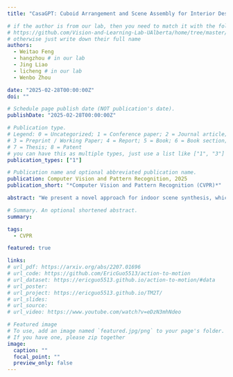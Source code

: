 ```yaml
---
title: "CasaGPT: Cuboid Arrangement and Scene Assembly for Interior Design"

# if the author is from our lab, then you need to match it with the folder name you can find here
# https://github.com/Vision-and-Learning-Lab-UAlberta/home/tree/master/content/authors
# otherwise just write down their full name
authors:
  - Weitao Feng
  - hangzhou # in our lab
  - Jing Liao
  - licheng # in our lab
  - Wenbo Zhou

date: "2025-02-28T00:00:00Z"
doi: ""

# Schedule page publish date (NOT publication's date).
publishDate: "2025-02-28T00:00:00Z"

# Publication type.
# Legend: 0 = Uncategorized; 1 = Conference paper; 2 = Journal article;
# 3 = Preprint / Working Paper; 4 = Report; 5 = Book; 6 = Book section;
# 7 = Thesis; 8 = Patent
# you can have this as multiple types, just use a list like ["1", "3"]
publication_types: ["1"]

# Publication name and optional abbreviated publication name.
publication: Computer Vision and Pattern Recognition, 2025
publication_short: "*Computer Vision and Pattern Recognition (CVPR)*"

abstract: "We present a novel approach for indoor scene synthesis, which learns to arrange decomposed cuboid primitives to represent 3D objects within a scene. Unlike conventional methods that use bounding boxes to determine the placement and scale of 3D objects, our approach leverages cuboids as a straightforward yet highly effective alternative for modeling objects. This allows for compact scene generation while minimizing object intersections. Our approach, coined CASAGPT for Cuboid Arrangement and Scene Assembly, employs an autoregressive model to sequentially arrange cuboids, producing physically plausible scenes. By applying rejection sampling during the fine-tuning stage to filter out scenes with object collisions, our model further reduces intersections and enhances scene quality. Additionally, we introduce a refined dataset, 3DFRONT-NC, which eliminates significant noise presented in the original dataset, 3D-FRONT. Extensive experiments on the 3D-FRONT dataset as well as our dataset demonstrate that our approach consistently outperforms the state-of-the-art methods, enhancing the realism of generated scenes, and providing a promising direction for 3D scene synthesis."

# Summary. An optional shortened abstract.
summary: 

tags:
  - CVPR

featured: true

links:
# url_pdf: https://arxiv.org/abs/2207.01696
# url_code: https://github.com/EricGuo5513/action-to-motion
# url_dataset: https://ericguo5513.github.io/action-to-motion/#data
# url_poster:
# url_project: https://ericguo5513.github.io/TM2T/
# url_slides:
# url_source:
# url_video: https://www.youtube.com/watch?v=eDzN3mhNdeo

# Featured image
# To use, add an image named `featured.jpg/png` to your page's folder.
# If you have one, please zip together
image:
  caption: ""
  focal_point: ""
  preview_only: false
---
```

